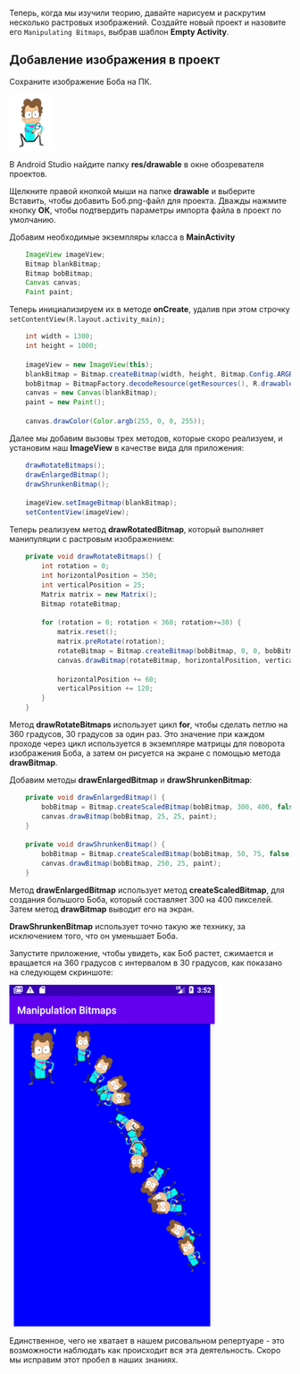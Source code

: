 Теперь, когда мы изучили теорию, давайте нарисуем и раскрутим несколько растровых изображений. Создайте новый проект и назовите его ```Manipulating Bitmaps```, выбрав шаблон **Empty Activity**.

## Добавление изображения в проект
Сохраните изображение Боба на ПК.

![](assets/bob.png)

В Android Studio найдите папку **res/drawable** в окне обозревателя проектов.

Щелкните правой кнопкой мыши на папке **drawable** и выберите Вставить, чтобы добавить Боб.png-файл для проекта. Дважды нажмите кнопку **ОК**, чтобы подтвердить параметры импорта файла в проект по умолчанию.

Добавим необходимые экземпляры класса в **MainActivity**
```java
    ImageView imageView;
    Bitmap blankBitmap;
    Bitmap bobBitmap;
    Canvas canvas;
    Paint paint;
```
Теперь инициализируем их в методе **onCreate**, удалив при этом строчку ```setContentView(R.layout.activity_main);```
```java
    int width = 1300;
    int height = 1000;

    imageView = new ImageView(this);
    blankBitmap = Bitmap.createBitmap(width, height, Bitmap.Config.ARGB_8888);
    bobBitmap = BitmapFactory.decodeResource(getResources(), R.drawable.bob);
    canvas = new Canvas(blankBitmap);
    paint = new Paint();

    canvas.drawColor(Color.argb(255, 0, 0, 255));
```
Далее мы добавим вызовы трех методов, которые скоро реализуем, и установим наш **ImageView** в качестве вида для приложения:
```java
    drawRotateBitmaps();
    drawEnlargedBitmap();
    drawShrunkenBitmap();

    imageView.setImageBitmap(blankBitmap);
    setContentView(imageView);
```
Теперь реализуем метод **drawRotatedBitmap**, который выполняет манипуляции с растровым изображением:
```java
    private void drawRotateBitmaps() {
        int rotation = 0;
        int horizontalPosition = 350;
        int verticalPosition = 25;
        Matrix matrix = new Matrix();
        Bitmap rotateBitmap;

        for (rotation = 0; rotation < 360; rotation+=30) {
            matrix.reset();
            matrix.preRotate(rotation);
            rotateBitmap = Bitmap.createBitmap(bobBitmap, 0, 0, bobBitmap.getWidth() - 1, bobBitmap.getHeight() - 1, matrix, true);
            canvas.drawBitmap(rotateBitmap, horizontalPosition, verticalPosition, paint);

            horizontalPosition += 60;
            verticalPosition += 120;
        }
    }
```
Метод **drawRotateBitmaps** использует цикл **for**, чтобы сделать петлю на 360 градусов, 30 градусов за один раз. Это значение при каждом проходе через цикл используется в экземпляре матрицы для поворота изображения Боба, а затем он рисуется на экране с помощью метода **drawBitmap**.

Добавим методы **drawEnlargedBitmap** и **drawShrunkenBitmap**:
```java
    private void drawEnlargedBitmap() {
        bobBitmap = Bitmap.createScaledBitmap(bobBitmap, 300, 400, false);
        canvas.drawBitmap(bobBitmap, 25, 25, paint);
    }

    private void drawShrunkenBitmap() {
        bobBitmap = Bitmap.createScaledBitmap(bobBitmap, 50, 75, false);
        canvas.drawBitmap(bobBitmap, 250, 25, paint);
    }
```
Метод **drawEnlargedBitmap** использует метод **createScaledBitmap**, для создания большого Боба, который составляет 300 на 400 пикселей. Затем метод **drawBitmap** выводит его на экран.

**DrawShrunkenBitmap** использует точно такую же технику, за исключением того, что он уменьшает Боба.

Запустите приложение, чтобы увидеть, как Боб растет, сжимается и вращается на 360 градусов с интервалом в 30 градусов, как показано на следующем скриншоте:

![](assets/result-2.png)

Единственное, чего не хватает в нашем рисовальном репертуаре - это возможности наблюдать как происходит вся эта деятельность. Скоро мы исправим этот пробел в наших знаниях.
